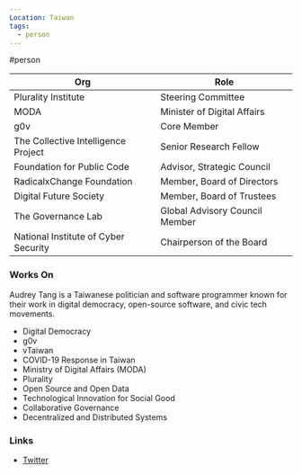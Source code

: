 ```yaml
---
Location: Taiwan
tags:
  - person
---
```

#person

| Org                     | Role                                 |
| ----------------------- | ------------------------------------ |
| Plurality Institute     | Steering Committee                   |
| MODA                    | Minister of Digital Affairs          |
| g0v                    | Core Member                          |
| The Collective Intelligence Project | Senior Research Fellow |
| Foundation for Public Code       | Advisor, Strategic Council |
| RadicalxChange Foundation        | Member, Board of Directors  |
| Digital Future Society           | Member, Board of Trustees   |
| The Governance Lab               | Global Advisory Council Member |
| National Institute of Cyber Security | Chairperson of the Board   |

### Works On
Audrey Tang is a Taiwanese politician and software programmer known for their work in digital democracy, open-source software, and civic tech movements.

- Digital Democracy
- g0v
- vTaiwan
- COVID-19 Response in Taiwan
- Ministry of Digital Affairs (MODA)
- Plurality
- Open Source and Open Data
- Technological Innovation for Social Good
- Collaborative Governance
- Decentralized and Distributed Systems

### Links
- [Twitter](https://twitter.com/audreyt)

